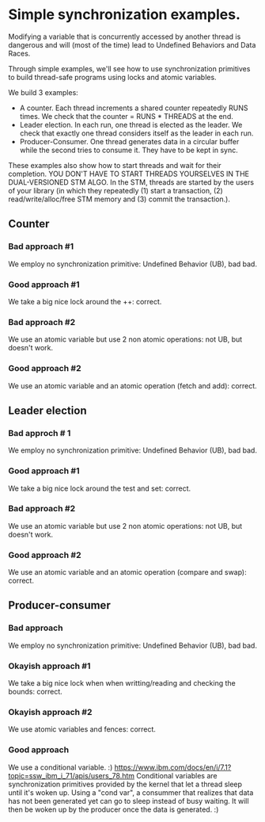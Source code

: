 # Simple synchronization examples.

Modifying a variable that is concurrently accessed by another thread is
dangerous and will (most of the time) lead to Undefined Behaviors and Data
Races.

Through simple examples, we'll see how to use synchronization primitives to
build thread-safe programs using locks and atomic variables.

We build 3 examples:
- A counter. Each thread increments a shared counter repeatedly RUNS times.
We check that the counter = RUNS * THREADS at the end.
- Leader election. In each run, one thread is elected as the leader. We check
that exactly one thread considers itself as the leader in each run.
- Producer-Consumer. One thread generates data in a circular buffer while the
second tries to consume it. They have to be kept in sync.

These examples also show how to start threads and wait for their completion.
YOU DON'T HAVE TO START THREADS YOURSELVES IN THE DUAL-VERSIONED STM ALGO.
In the STM, threads are started by the users of your library (in which they
repeatedly (1) start a transaction, (2) read/write/alloc/free STM memory and (3)
commit the transaction.).

## Counter

### Bad approach #1
We employ no synchronization primitive: Undefined Behavior (UB), bad bad.

### Good approach #1
We take a big nice lock around the ++: correct.

### Bad approach #2
We use an atomic variable but use 2 non atomic operations: not UB, but doesn't
work.

### Good approach #2
We use an atomic variable and an atomic operation (fetch and add): correct.

## Leader election

### Bad approch # 1
We employ no synchronization primitive: Undefined Behavior (UB), bad bad.

### Good approach #1
We take a big nice lock around the test and set: correct.

### Bad approach #2
We use an atomic variable but use 2 non atomic operations: not UB, but doesn't
work.

### Good approach #2
We use an atomic variable and an atomic operation (compare and swap): correct.

## Producer-consumer

### Bad approach
We employ no synchronization primitive: Undefined Behavior (UB), bad bad.

### Okayish approach #1
We take a big nice lock when when writting/reading and checking the bounds:
correct.

### Okayish approach #2
We use atomic variables and fences: correct.

### Good approach
We use a conditional variable. :)
https://www.ibm.com/docs/en/i/7.1?topic=ssw_ibm_i_71/apis/users_78.htm
Conditional variables are synchronization primitives provided by the kernel
that let a thread sleep until it's woken up. Using a "cond var", a consummer
that realizes that data has not been generated yet can go to sleep instead of
busy waiting. It will then be woken up by the producer once the data is
generated. :)
